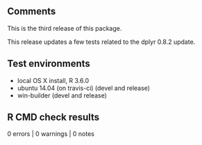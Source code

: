 ## Comments
This is the third release of this package.

This release updates a few tests related to the dplyr 0.8.2 update.

## Test environments
* local OS X install, R 3.6.0
* ubuntu 14.04 (on travis-ci) (devel and release)
* win-builder (devel and release)

## R CMD check results

0 errors | 0 warnings | 0 notes
